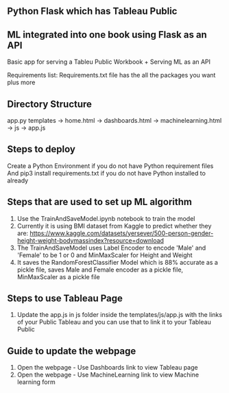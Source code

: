 ## Python Flask which has Tableau Public 
## ML integrated into one book using Flask as an API

Basic app for serving a Tableu Public Workbook + Serving ML as an API

Requirements list: Requirements.txt file has the all the packages you want plus more

## Directory Structure
app.py
templates
	-> home.html
	-> dashboards.html
	-> machinelearning.html
	-> js -> app.js

## Steps to deploy
Create a Python Environment if you do not have Python requirement files
And pip3 install requirements.txt if you do not have Python installed to already

## Steps that are used to set up ML algorithm
1) Use the TrainAndSaveModel.ipynb notebook to train the model
2) Currently it is using BMI dataset from Kaggle to predict whether they are:
https://www.kaggle.com/datasets/yersever/500-person-gender-height-weight-bodymassindex?resource=download
3) The TrainAndSaveModel uses Label Encoder to encode 'Male' and 'Female' to be 1 or 0 and MinMaxScaler for Height and Weight
4) It saves the RandomForestClassifier Model which is 88% accurate as a pickle file, saves Male and Female encoder as a pickle file, MinMaxScaler as a pickle file

## Steps to use Tableau Page
1) Update the app.js in js folder inside the templates/js/app.js with the links of your Public Tableau and you can use that to link it to your Tableau Public


## Guide to update the webpage
1) Open the webpage - Use Dashboards link to view Tableau page
2) Open the webpage - Use MachineLearning link to view Machine learning form






